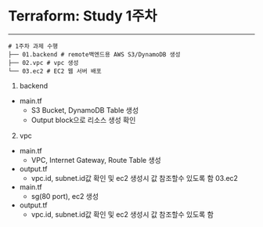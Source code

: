 # Terraform: Study 1주차
---
~~~
# 1주차 과제 수행 
├── 01.backend # remote백엔드용 AWS S3/DynamoDB 생성 
├── 02.vpc # vpc 생성
└── 03.ec2 # EC2 웹 서버 배포
~~~


01. backend

 - main.tf
   - S3 Bucket, DynamoDB Table 생성
   - Output block으로 리소스 생성 확인


02. vpc
 - main.tf
   -  VPC, Internet Gateway, Route Table 생성
 - output.tf
   - vpc.id, subnet.id값 확인 및 ec2 생성시 값 참조할수 있도록 함 
03.ec2
 - main.tf
   -  sg(80 port), ec2 생성
 - output.tf
   - vpc.id, subnet.id값 확인 및 ec2 생성시 값 참조할수 있도록 함 